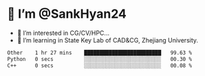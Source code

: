 # 👋 I’m @SankHyan24

- 👀 I’m interested in CG/CV/HPC...
- 🌱 I’m learning in State Key Lab of CAD&CG, Zhejiang University.

<!---
SankHyan24/SankHyan24 is a ✨ special ✨ repository because its `README.md` (this file) appears on your GitHub profile.
You can click the Preview link to take a look at your changes.
--->
<!--START_SECTION:waka-->

```txt
Other    1 hr 27 mins    █████████████████████████   99.63 %
Python   0 secs          ░░░░░░░░░░░░░░░░░░░░░░░░░   00.30 %
C++      0 secs          ░░░░░░░░░░░░░░░░░░░░░░░░░   00.08 %
```

<!--END_SECTION:waka-->
